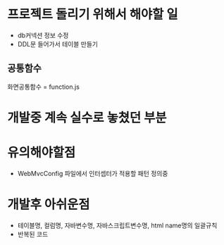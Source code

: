 # 프로젝트 돌리기 위해서 해야할 일
- db커넥션 정보 수정
- DDL문 들어가서 테이블 만들기

## 공통함수
화면공통함수 = function.js

# 개발중 계속 실수로 놓쳤던 부분
 

# 유의해야할점
- WebMvcConfig 파일에서 인터셉터가 적용할 패턴 정의중

# 개발후 아쉬운점
- 테이블명, 컬럼명, 자바변수명, 자바스크립트변수명, html name명의 일괄규칙
- 반복된 코드

